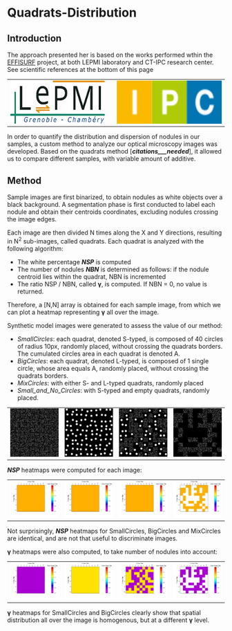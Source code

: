 # Quadrats-Distribution

## Introduction

The approach presented her is based on the works performed wthin the [EFFISURF](https://www.univ-smb.fr/2021/03/02/effisurf-un-projet-destine-a-apporter-de-nouvelles-fonctionnalites-aux-materiaux-plastiques/) project, at both LEPMI laboratory and CT-IPC research center.
See scientific references at the bottom of this page

<table>
    <tr>
        <td> <a href="http://www.lepmi-guide.univ-smb.fr"> <img src="images/Logo_LEPMI_h100.png" alt="LEPMI" height=100></a> </td>
        <td> </td>
        <td> <a href="https://ct-ipc.com/"><img src="images/Logo_IPC.jpg" alt="CT-IPC" height=100> </td>
    </tr>
</table>


In order to quantify the distribution and dispersion of nodules in our samples, a custom method to analyze our optical microscopy images was developed. Based on the quadrats method [___citations___needed___], it allowed us to compare different samples, with variable amount of additive.

## Method
Sample images are first binarized, to obtain nodules as white objects over a black background. A segmentation phase is first conducted to label each nodule and obtain their centroids coordinates, excluding nodules crossing the image edges.

Each image are then divided N times along the X and Y directions, resulting in N<sup>2</sup> sub-images, called quadrats.  Each quadrat is analyzed with the following algorithm:

-	The white percentage ___NSP___ is computed
-	The number of nodules ___NBN___ is determined as follows: if the nodule centroid lies within the quadrat,  NBN is incremented
-	The ratio NSP / NBN, called __γ__, is computed. If NBN = 0, no value is returned.

Therefore, a [N,N] array is obtained for each sample image, from which we can plot a heatmap representing __γ__ all over the image.



Synthetic model images were generated to assess the value of our method:
-	_SmallCircles_: each quadrat, denoted S-typed, is composed of 40 circles of radius 10px, randomly placed, without crossing the quadrats borders. The cumulated circles area in each quadrat is denoted A.
-	_BigCircles_: each quadrat, denoted L-typed, is composed of 1 single circle, whose area equals A, randomly placed, without crossing the quadrats borders.
-	_MixCircles_: with either S- and L-typed quadrats, randomly placed
-	_Small_and_No_Circles_: with S-typed and empty quadrats, randomly placed.

<table>
    <tr>
        <td> <img src="images/SmallCircles.png" alt="Small Circles" width=200> </td>
        <td> <img src="images/BigCircles.png" alt="Big Circles" width=200> </td>
        <td> <img src="images/MixCircles.png" alt="Mix Circles" width=200> </td>
        <td> <img src="images/Small_and_No_Circles.png" alt="Small and No Circles" width=200> </td>
    </tr>
</table>

___NSP___ heatmaps were computed for each image:

<table>
    <tr>
        <td> <img src="images/G1-SmallCircles_ratio.png" alt="Small Circles" width=200> </td>
        <td> <img src="images/G2-BigCircles_ratio.png" alt="Big Circles" width=200> </td>
        <td> <img src="images/G3-MixCircles_ratio.png" alt="Mix Circles" width=200> </td>
        <td> <img src="images/G4-Small_and_NoCircles_ratio.png" alt="Small and No Circles" width=200> </td>
    </tr>
</table>

Not surprisingly, ___NSP___ heatmaps for SmallCircles, BigCircles and MixCircles are identical, and are not that useful to discriminate images. 

__γ__ heatmaps were also computed, to take number of nodules into account:

<table>
    <tr>
        <td> <img src="images/G1-SmallCircles_ratio_over_nodulesNumber.png" alt="Small Circles" width=200> </td>
        <td> <img src="images/G2-BigCircles_ratio_over_nodulesNumber.png" alt="Big Circles" width=200> </td>
        <td> <img src="images/G3-MixCircles_ratio_over_nodulesNumber.png" alt="Mix Circles" width=200> </td>
        <td> <img src="images/G4-Small_and_NoCircles_ratio_over_nodulesNumber.png" alt="Small and No Circles" width=200> </td>
    </tr>
</table>

__γ__ heatmaps for SmallCircles and BigCircles clearly show that spatial distribution all over the image is homogenous, but at a different __γ__ level.

